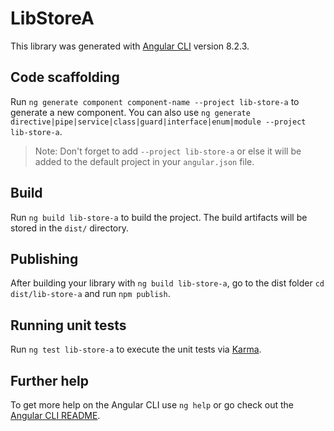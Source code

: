 # LibStoreA

This library was generated with [Angular CLI](https://github.com/angular/angular-cli) version 8.2.3.

## Code scaffolding

Run `ng generate component component-name --project lib-store-a` to generate a new component. You can also use `ng generate directive|pipe|service|class|guard|interface|enum|module --project lib-store-a`.
> Note: Don't forget to add `--project lib-store-a` or else it will be added to the default project in your `angular.json` file. 

## Build

Run `ng build lib-store-a` to build the project. The build artifacts will be stored in the `dist/` directory.

## Publishing

After building your library with `ng build lib-store-a`, go to the dist folder `cd dist/lib-store-a` and run `npm publish`.

## Running unit tests

Run `ng test lib-store-a` to execute the unit tests via [Karma](https://karma-runner.github.io).

## Further help

To get more help on the Angular CLI use `ng help` or go check out the [Angular CLI README](https://github.com/angular/angular-cli/blob/master/README.md).

